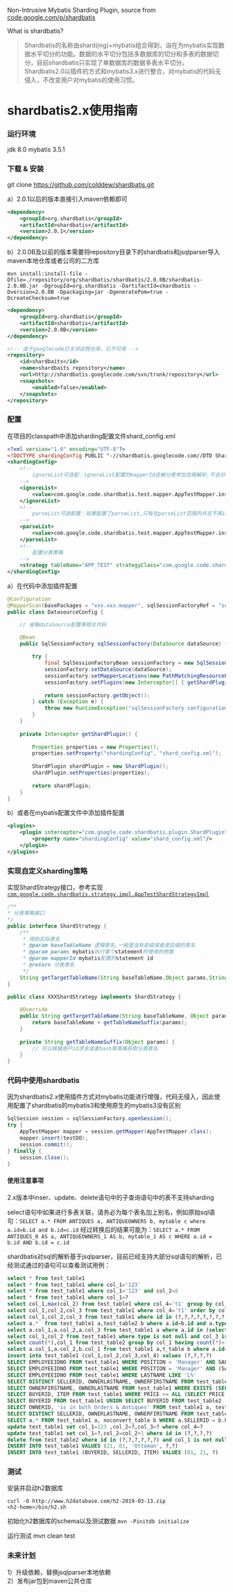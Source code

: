 Non-Intrusive Mybatis Sharding Plugin, source from [code.google.com/p/shardbatis](https://code.google.com/archive/p/shardbatis/)

What is shardbatis?

>Shardbatis的名称由shard(ing)+mybatis组合得到，诣在为mybatis实现数据水平切分的功能。数据的水平切分包括多数据库的切分和多表的数据切分，目前shardbatis只实现了单数据库的数据多表水平切分。Shardbatis2.0以插件的方式和mybatis3.x进行整合，对mybatis的代码无侵入，不改变用户对mybatis的使用习惯。

# shardbatis2.x使用指南

### 运行环境
jdk 8.0
mybatis 3.5.1

### 下载 & 安装

git clone https://github.com/colddew/shardbatis.git

a）2.0.1以后的版本直接引入maven依赖即可

```xml
<dependency>
    <groupId>org.shardbatis</groupId>
    <artifactId>shardbatis</artifactId>
    <version>2.0.1</version>
</dependency>
```

b）2.0.0B及以前的版本需要将repository目录下的shardbatis和jsqlparser导入maven本地仓库或者公司的二方库

```
mvn install:install-file -Dfile=./repository/org/shardbatis/shardbatis/2.0.0B/shardbatis-2.0.0B.jar -DgroupId=org.shardbatis -DartifactId=shardbatis -Dversion=2.0.0B -Dpackaging=jar -DgeneratePom=true -DcreateChecksum=true
```

```xml
<dependency>
    <groupId>org.shardbatis</groupId>
    <artifactId>shardbatis</artifactId>
    <version>2.0.0B</version>
</dependency>

<!-- 由于googlecode已关闭远程仓库，已不可用 -->
<repository>
    <id>shardbaits</id>
    <name>shardbaits repository</name>
    <url>http://shardbatis.googlecode.com/svn/trunk/repository</url>
    <snapshots>
        <enabled>false</enabled>
    </snapshots>
</repository>
```

### 配置

在项目的classpath中添加sharding配置文件shard_config.xml

```xml
<?xml version="1.0" encoding="UTF-8"?>
<!DOCTYPE shardingConfig PUBLIC "-//shardbatis.googlecode.com//DTD Shardbatis 2.0//EN" "http://shardbatis.googlecode.com/dtd/shardbatis-config.dtd">
<shardingConfig>
    <!--
        ignoreList可选配：ignoreList配置的mapperId会被分表参加忽略解析,不会对sql进行修改
    -->
    <ignoreList>
        <value>com.google.code.shardbatis.test.mapper.AppTestMapper.insertNoShard</value>
    </ignoreList>
    <!-- 
        parseList可选配置：如果配置了parseList,只有在parseList范围内并且不再ignoreList内的sql才会被解析和修改
    -->
    <parseList>
        <value>com.google.code.shardbatis.test.mapper.AppTestMapper.insert</value>
    </parseList>
    <!-- 
        配置分表策略
    -->
    <strategy tableName="APP_TEST" strategyClass="com.google.code.shardbatis.strategy.impl.AppTestShardStrategyImpl"/>
</shardingConfig>
```

a）在代码中添加插件配置

```java
@Configuration
@MapperScan(basePackages = "xxx.xxx.mapper", sqlSessionFactoryRef = "sqlSessionFactory")
public class DatasourceConfig {

    // 省略dataSource配置等相关代码

    @Bean
    public SqlSessionFactory sqlSessionFactory(DataSource dataSource) {
        
    	try {
            final SqlSessionFactoryBean sessionFactory = new SqlSessionFactoryBean();
            sessionFactory.setDataSource(dataSource);
            sessionFactory.setMapperLocations(new PathMatchingResourcePatternResolver().getResources("classpath:mapper/*Mapper.xml"));
            sessionFactory.setPlugins(new Interceptor[] { getShardPlugin() });
            
            return sessionFactory.getObject();
        } catch (Exception e) {
        	throw new RuntimeException("sqlSessionFactory configuration error", e);
        }
    }
    
    private Interceptor getShardPlugin() {
    	
    	Properties properties = new Properties();
    	properties.setProperty("shardingConfig", "shard_config.xml");
    	
    	ShardPlugin shardPlugin = new ShardPlugin();
    	shardPlugin.setProperties(properties);
    	
    	return shardPlugin;
    }
}
```

b）或者在mybatis配置文件中添加插件配置

```xml
<plugins>
    <plugin interceptor="com.google.code.shardbatis.plugin.ShardPlugin">
        <property name="shardingConfig" value="shard_config.xml"/>
    </plugin>
</plugins>
```

### 实现自定义sharding策略

实现ShardStrategy接口，参考实现 [`com.google.code.shardbatis.strategy.impl.AppTestShardStrategyImpl`](https://github.com/colddew/shardbatis/blob/master/src/test/java/com/google/code/shardbatis/strategy/impl/AppTestShardStrategyImpl.java)

```java
/**
* 分表策略接口
*/
public interface ShardStrategy {
    /**
     * 得到实际表名
     * @param baseTableName 逻辑表名,一般是没有前缀或者是后缀的表名
     * @param params mybatis执行某个statement时使用的参数
     * @param mapperId mybatis配置的statement id
     * @return 分表表名
     */
    String getTargetTableName(String baseTableName,Object params,String mapperId);
}

public class XXXShardStrategy implements ShardStrategy {
	
	@Override
	public String getTargetTableName(String baseTableName, Object params, String mapperId) {
		return baseTableName + getTableNameSuffix(params);
	}
	
	private String getTableNameSuffix(Object params) {
		// 可以根据用户id求余或者hash等策略获取分表表名
	}
}
```

### 代码中使用shardbatis

因为shardbatis2.x使用插件方式对mybatis功能进行增强，代码无侵入，因此使用配置了shardbatis的mybatis3和使用原生的mybatis3没有区别

```java
SqlSession session = sqlSessionFactory.openSession();
try {
    AppTestMapper mapper = session.getMapper(AppTestMapper.class);
    mapper.insert(testDO);
    session.commit();
} finally {
    session.close();
}
```

#### 使用注意事项

2.x版本中inser、update、delete语句中的子查询语句中的表不支持sharding

select语句中如果进行多表关联，请务必为每个表名加上别名，例如原始sql语句：`SELECT a.* FROM ANTIQUES a, ANTIQUEOWNERS b, mytable c where a.id=b.id and b.id=c.id`
经过转换后的结果可能为：`SELECT a.* FROM ANTIQUES_0 AS a, ANTIQUEOWNERS_1 AS b, mytable_1 AS c WHERE a.id = b.id AND b.id = c.id`	

shardbatis对sql的解析基于jsqlparser，目前已经支持大部分sql语句的解析，已经测试通过的语句可以查看测试用例：

```sql
select * from test_table1
select * from test_table1 where col_1='123'
select * from test_table1 where col_1='123' and col_2=8
select * from test_table1 where col_1=?
select col_1,max(col_2) from test_table1 where col_4='t1' group by col_1
select col_1,col_2,col_3 from test_table1 where col_4='t1' order by col_1
select col_1,col_2,col_3 from test_table1 where id in (?,?,?,?,?,?,?,?,?) limit ?,?
select a.*  from test_table1 a,test_table2 b where a.id=b.id and a.type='xxxx'
select a.col_1,a.col_2,a.col_3 from test_table1 a where a.id in (select aid from test_table2 where col_1=1 and col_2=?) order by id desc
select col_1,col_2 from test_table1 where type is not null and col_3 is null order by id
select count(*),col_1 from test_table2 group by col_1 having count(*)>1
select a.col_1,a.col_2,b.col_1 from test_table1 a,t_table b where a.id=b.id
insert into test_table1 (col_1,col_2,col_3,col_4) values (?,?,?,?)
SELECT EMPLOYEEIDNO FROM test_table1 WHERE POSITION = 'Manager' AND SALARY > 60000 OR BENEFITS > 12000
SELECT EMPLOYEEIDNO FROM test_table1 WHERE POSITION = 'Manager' AND (SALARY > 50000 OR BENEFIT > 10000)
SELECT EMPLOYEEIDNO FROM test_table1 WHERE LASTNAME LIKE 'L%'
SELECT DISTINCT SELLERID, OWNERLASTNAME, OWNERFIRSTNAME FROM test_table1, test_table2 WHERE SELLERID = OWNERID ORDER BY OWNERLASTNAME, OWNERFIRSTNAME, OWNERID
SELECT OWNERFIRSTNAME, OWNERLASTNAME FROM test_table1 WHERE EXISTS (SELECT * FROM test_table2 WHERE ITEM = ?)
SELECT BUYERID, ITEM FROM test_table1 WHERE PRICE >= ALL (SELECT PRICE FROM test_table2)
SELECT BUYERID FROM test_table1 UNION SELECT BUYERID FROM test_table2
SELECT OWNERID, 'is in both Orders & Antiques' FROM test_table1 a, test_table2 b WHERE a.OWNERID = b.BUYERID and a.type in (?,?,?)
SELECT DISTINCT SELLERID, OWNERLASTNAME, OWNERFIRSTNAME FROM test_table1, noconvert_table WHERE SELLERID = OWNERID ORDER BY OWNERLASTNAME, OWNERFIRSTNAME, OWNERID
SELECT a.* FROM test_table1 a, noconvert_table b WHERE a.SELLERID = b.OWNERID 
update test_table1 set col_1=123 ,col_2=?,col_3=? where col_4=?
update test_table1 set col_1=?,col_2=col_2+1 where id in (?,?,?,?)
delete from test_table2 where id in (?,?,?,?,?,?) and col_1 is not null
INSERT INTO test_table1 VALUES (21, 01, 'Ottoman', ?,?)
INSERT INTO test_table1 (BUYERID, SELLERID, ITEM) VALUES (01, 21, ?)
```

### 测试
安装并启动h2数据库
```
curl -O http://www.h2database.com/h2-2019-03-13.zip
<h2-home>/bin/h2.sh
```

初始化h2数据库的schema以及测试数据
`mvn -Pinitdb initialize`

运行测试
mvn clean test

### 未来计划
1）升级依赖，替换jsqlparser本地依赖  
2）发布jar包到maven公共仓库